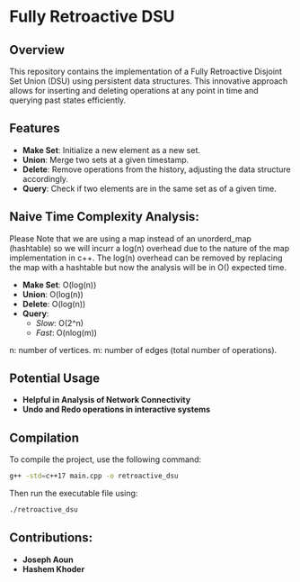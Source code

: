 # Fully Retroactive DSU

## Overview

This repository contains the implementation of a Fully Retroactive Disjoint Set Union (DSU) using persistent data structures. This innovative approach allows for inserting and deleting operations at any point in time and querying past states efficiently.

## Features

- **Make Set**: Initialize a new element as a new set.
- **Union**: Merge two sets at a given timestamp.
- **Delete**: Remove operations from the history, adjusting the data structure accordingly.
- **Query**: Check if two elements are in the same set as of a given time.

## Naive Time Complexity Analysis:
Please Note that we are using a map instead of an unorderd_map (hashtable) so we will incurr a log(n) overhead due to the nature of the map implementation in c++.
The log(n) overhead can be removed by replacing the map with a hashtable but now the analysis will be in O() expected time. 
- **Make Set**: O(log(n))
- **Union**: O(log(n))
- **Delete**: O(log(n))
- **Query**:
  - *Slow*: O(2^n)
  - *Fast*: O(nlog(m))

n: number of vertices.
m: number of edges (total number of operations).

## Potential Usage
- **Helpful in Analysis of Network Connectivity**
- **Undo and Redo operations in interactive systems**

## Compilation

To compile the project, use the following command:

```bash
g++ -std=c++17 main.cpp -o retroactive_dsu
```
Then run the executable file using:
```bash
./retroactive_dsu
```

## Contributions:
- **Joseph Aoun**
- **Hashem Khoder**